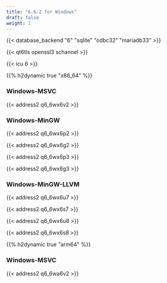 ```yaml
---
title: "6.6.2 for Windows"
draft: false
weight: 1
---
```


{{< database_backend "6" "sqlite" "odbc32" "mariadb33" >}}

{{< qt6tls openssl3 schannel >}}

{{< icu 6 >}}

{{% h2dynamic true "x86_64" %}}

### Windows-MSVC

{{< address2 q6_6wx6v2 >}}

### Windows-MinGW

{{< address2 q6_6wx6p2 >}}

{{< address2 q6_6wx6g2 >}}

{{< address2 q6_6wx6p3 >}}

{{< address2 q6_6wx6g3 >}}

### Windows-MinGW-LLVM

{{< address2 q6_6wx6u7 >}}

{{< address2 q6_6wx6s7 >}}

{{< address2 q6_6wx6u8 >}}

{{< address2 q6_6wx6s8 >}}

{{% h2dynamic true "arm64" %}}

### Windows-MSVC

{{< address2 q6_6wa6v2 >}}

